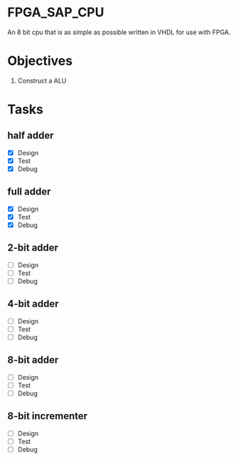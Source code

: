 # FPGA_SAP_CPU
 An 8 bit cpu that is as simple as possible written in VHDL for use with FPGA.
 
# Objectives
 1) Construct a ALU

# Tasks
## half adder
- [X] Design
- [X] Test
- [X] Debug

## full adder
- [X] Design
- [X] Test
- [X] Debug

## 2-bit adder
- [ ] Design
- [ ] Test
- [ ] Debug

## 4-bit adder
- [ ] Design
- [ ] Test
- [ ] Debug

## 8-bit adder
- [ ] Design
- [ ] Test
- [ ] Debug

## 8-bit incrementer
- [ ] Design
- [ ] Test
- [ ] Debug
